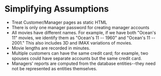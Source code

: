 # Simplifying Assumptions
- Treat Customer/Manager pages as static HTML
- There is only one manager password for creating manager accounts
- All movies have different names. For example, if we have both "Ocean's 11" movies, we identify them as "Ocean's 11 -- 1960" and "Ocean's 11 -- 2001." This also includes 3D and IMAX variations of movies.
- Movie lengths are recorded in minutes.
- Multiple customers can have the same credit card; for example, two spouses could have separate accounts but the same credit card.
- Managers' reports are computed from the database entities--they need not be represented as entities themselves.
